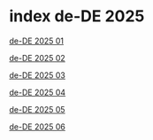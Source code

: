 # index de-DE 2025

<a href="./01">de-DE 2025 01</a>

<a href="./02">de-DE 2025 02</a>

<a href="./03">de-DE 2025 03</a>

<a href="./04">de-DE 2025 04</a>

<a href="./05">de-DE 2025 05</a>

<a href="./06">de-DE 2025 06</a>
